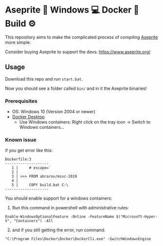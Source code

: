 # Aseprite :space_invader: Windows :computer: Docker :whale2: Build :gear:

This repository aims to make the complicated process of compiling [Aseprite](https://github.com/aseprite/aseprite) more simple.

Consider buying Aseprite to support the devs: https://www.aseprite.org/

## Usage

Download this repo and run `start.bat`.

Now you should see a folder called `bin/` and in it the Aseprite binaries!

### Prerequisites

- OS: Windows 10 (Version 2004 or newer)
- [Docker Desktop](https://www.docker.com/products/docker-desktop/)
  - Use Windows containers: Right click on the tray icon -> Switch to Windows containers...

### Known issue

if you get error like this:

```
Dockerfile:3
--------------------
   1 |     # escape=`
   2 |
   3 | >>> FROM abrarov/msvc-2019
   4 |
   5 |     COPY build.bat C:\
--------------------
```

You should enable support for a windows containers:

1. Run this command in powershell with administrative rules:

`Enable-WindowsOptionalFeature -Online -FeatureName $("Microsoft-Hyper-V", "Containers") -All`

2. and if you still getting the error, run command:

`"C:\Program Files\Docker\Docker\DockerCli.exe" -SwitchWindowsEngine`